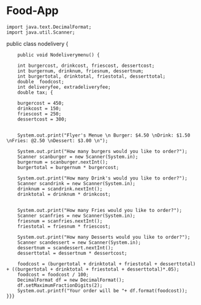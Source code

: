 # Food-App

	import java.text.DecimalFormat;
	import java.util.Scanner;

public class nodelivery {
	
		public void Nodeliverymenu() {

		int burgercost, drinkcost, friescost, dessertcost;
		int burgernum, drinknum, friesnum, dessertnum;
		int burgertotal, drinktotal, friestotal, desserttotal;
		double	foodcost;
		int deliveryfee, extradeliveryfee;
		double tax; {
		
		burgercost = 450;
		drinkcost = 150;
		friescost = 250;
		dessertcost = 300;
				
		
		System.out.print("Flyer's Menue \n Burger: $4.50 \nDrink: $1.50 \nFries: @2.50 \nDessert: $3.00 \n");
		
		System.out.print("How many burgers would you like to order?");
		Scanner scanburger = new Scanner(System.in);
		burgernum = scanburger.nextInt();
		burgertotal = burgernum * burgercost;
				
		System.out.print("How many Drink's would you like to order?");
		Scanner scandrink = new Scanner(System.in);
		drinknum = scandrink.nextInt();
		drinktotal = drinknum * drinkcost;
				
		
		System.out.print("How many Fries would you like to order?");
		Scanner scanfries = new Scanner(System.in);
		friesnum = scanfries.nextInt();
		friestotal = friesnum * friescost;

		System.out.print("How many Desserts would you like to order?");
		Scanner scandessert = new Scanner(System.in);
		dessertnum = scandessert.nextInt();
		desserttotal = dessertnum * dessertcost;
		
		foodcost = (burgertotal + drinktotal + friestotal + desserttotal) + ((burgertotal + drinktotal + friestotal + desserttotal)*.05);
		foodcost = foodcost / 100;
		DecimalFormat df = new DecimalFormat();
		df.setMaximumFractionDigits(2);
		System.out.printf("Your order will be "+ df.format(foodcost));
	}}}


